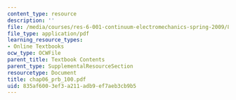 ```yaml
---
content_type: resource
description: ''
file: /media/courses/res-6-001-continuum-electromechanics-spring-2009/835af6003ef3a211adb9ef7aeb3cb9b5_chap06_prb_100.pdf
file_type: application/pdf
learning_resource_types:
- Online Textbooks
ocw_type: OCWFile
parent_title: Textbook Contents
parent_type: SupplementalResourceSection
resourcetype: Document
title: chap06_prb_100.pdf
uid: 835af600-3ef3-a211-adb9-ef7aeb3cb9b5
---
```

